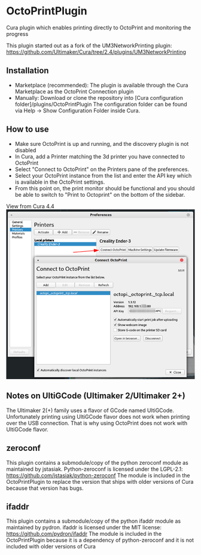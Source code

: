 # OctoPrintPlugin
Cura plugin which enables printing directly to OctoPrint and monitoring the progress

This plugin started out as a fork of the UM3NetworkPrinting plugin:
https://github.com/Ultimaker/Cura/tree/2.4/plugins/UM3NetworkPrinting

Installation
----
* Marketplace (recommended):
  The plugin is available through the Cura Marketplace as the OctoPrint Connection plugin
* Manually:
  Download or clone the repository into [Cura configuration folder]/plugins/OctoPrintPlugin
  The configuration folder can be found via Help -> Show Configuration Folder inside Cura.


How to use
----
- Make sure OctoPrint is up and running, and the discovery plugin is not disabled
- In Cura, add a Printer matching the 3d printer you have connected to OctoPrint
- Select "Connect to OctoPrint" on the Printers pane of the preferences.
- Select your OctoPrint instance from the list and enter the API key which is
  available in the OctoPrint settings.
- From this point on, the print monitor should be functional and you should be
  able to switch to "Print to Octoprint" on the bottom of the sidebar.

View from Cura 4.4
![CuraPlugin](/docs/CuraOctoPrintPlugin.png)

Notes on UltiGCode (Ultimaker 2/Ultimaker 2+)
----
The Ultimaker 2(+) family uses a flavor of GCode named UltiGCode. Unfortunately printing
using UltiGCode flavor does not work when printing over the USB connection. That is why
using OctoPrint does not work with UltiGCode flavor.

zeroconf
----
This plugin contains a submodule/copy of the python zeroconf module as maintained by
jstasiak.
Python-zeroconf is licensed under the LGPL-2.1:
https://github.com/jstasiak/python-zeroconf
The module is included in the OctoPrintPlugin to replace the version that ships with
older versions of Cura because that version has bugs.

ifaddr
----
This plugin contains a submodule/copy of the python ifaddr module as maintained by
pydron.
ifaddr is licensed under the MIT license:
https://github.com/pydron/ifaddr
The module is included in the OctoPrintPlugin because it is a dependency of
python-zeroconf and it is not included with older versions of Cura
